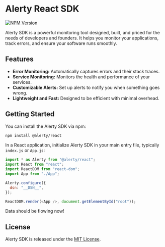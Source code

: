 # Alerty React SDK

[![NPM Version](https://img.shields.io/npm/v/@alerty/react.svg)](https://www.npmjs.com/package/@alerty/react)

Alerty SDK is a powerful monitoring tool designed, built, and priced for the needs of developers and founders. It helps you monitor your applications, track errors, and ensure your software runs smoothly.

## Features

- **Error Monitoring:** Automatically captures errors and their stack traces.
- **Service Monitoring:** Monitors the health and performance of your services.
- **Customizable Alerts:** Set up alerts to notify you when something goes wrong.
- **Lightweight and Fast:** Designed to be efficient with minimal overhead.

## Getting Started

You can install the Alerty SDK via npm:

```sh
npm install @alerty/react
```

In a React application, initialize Alerty SDK in your main entry file, typically `index.js` or `App.js`:

```javascript
import * as Alerty from "@alerty/react";
import React from "react";
import ReactDOM from "react-dom";
import App from "./App";

Alerty.configure({
  dsn: "__DSN__",
});

ReactDOM.render(<App />, document.getElementById("root"));
```

Data should be flowing now!

## License

Alerty SDK is released under the [MIT License](LICENSE).
